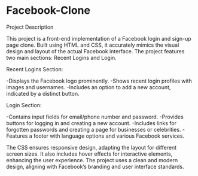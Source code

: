 # Facebook-Clone
Project Description

This project is a front-end implementation of a Facebook login and sign-up page clone. Built using HTML and CSS, it accurately mimics the visual design and layout of the actual Facebook interface. The project features two main sections: Recent Logins and Login.

Recent Logins Section:

-Displays the Facebook logo prominently.
-Shows recent login profiles with images and usernames.
-Includes an option to add a new account, indicated by a distinct button.

Login Section:

-Contains input fields for email/phone number and password.
-Provides buttons for logging in and creating a new account.
-Includes links for forgotten passwords and creating a page for businesses or celebrities.
-Features a footer with language options and various Facebook services.

The CSS ensures responsive design, adapting the layout for different screen sizes. It also includes hover effects for interactive elements, enhancing the user experience. The project uses a clean and modern design, aligning with Facebook’s branding and user interface standards.
